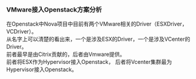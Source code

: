 ### VMware接入Openstack方案分析  
在Openstack中Nova项目中目前有两个VMware相关的Driver（ESXDriver，VCDriver）。  
从名字上可以清楚的看出来，一个是涉及ESX的Driver，一个是涉及VCenter的Driver。  
前者最早是由Citrix贡献的，后者由Vmware提供。  
前者将ESX作为Hypervisor接入Openstack， 后者将Vcenter集群最为Hypervisor接入Openstack。  

